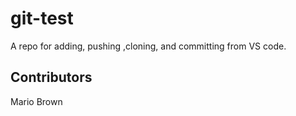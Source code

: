 # git-test
A repo for adding, pushing ,cloning, and committing from VS code.
## Contributors
Mario Brown
